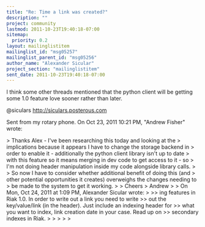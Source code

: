 ```yaml
---
title: "Re: Time a link was created?"
description: ""
project: community
lastmod: 2011-10-23T19:40:18-07:00
sitemap:
  priority: 0.2
layout: mailinglistitem
mailinglist_id: "msg05257"
mailinglist_parent_id: "msg05256"
author_name: "Alexander Sicular"
project_section: "mailinglistitem"
sent_date: 2011-10-23T19:40:18-07:00
---
```



I think some other threads mentioned that the python client will be getting
some 1.0 feature love sooner rather than later.

@siculars
http://siculars.posterous.com

Sent from my rotary phone.
On Oct 23, 2011 10:21 PM, "Andrew Fisher"  wrote:

&gt; Thanks Alex - I've been researching this today and looking at the
&gt; implications because it appears I have to change the storage backend in
&gt; order to enable it - additionally the python client library isn't up to date
&gt; with this feature so it means merging in dev code to get access to it - so
&gt; I'm not doing header manipulation inside my code alongside library calls.
&gt;
&gt; So now I have to consider whether additional benefit of doing this (and
&gt; other potential opportunities it creates) overweighs the changes needing to
&gt; be made to the system to get it working.
&gt;
&gt; Cheers
&gt; Andrew
&gt;
&gt; On Mon, Oct 24, 2011 at 1:09 PM, Alexander Sicular wrote:
&gt;
&gt;&gt; ing features in Riak 1.0. In order to write out a link you need to write
&gt;&gt; out the key/value/link (in the header). Just include an indexing header for
&gt;&gt; what you want to index, link creation date in your case. Read up on
&gt;&gt; secondary indexes in Riak.
&gt;
&gt;
&gt;
&gt;
&gt;
